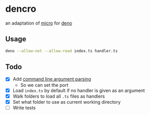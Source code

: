 # dencro

an adaptation of [micro](https://github.com/zeit/micro) for [deno](https://deno.land/)

## Usage

```sh
deno --allow-net --allow-read index.ts handler.ts
```

## Todo

- [x] Add [command line argument parsing](https://deno.land/std/flags/)
  - So we can set the port
- [x] Load `index.ts` by default if no handler is given as an argument
- [x] Walk folders to load all `.ts` files as handlers
- [x] Set what folder to use as current working directory
- [ ] Write tests
